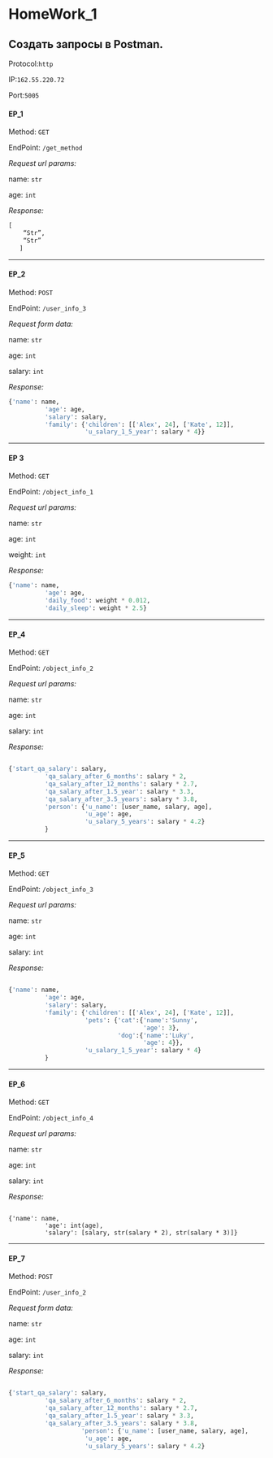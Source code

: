 # HomeWork_1

## Создать запросы в Postman.

Protocol:`http`

IP:`162.55.220.72`

Port:`5005`

#### EP_1

Method: `GET`

EndPoint: `/get_method`

_Request url params:_

name: `str`

age: `int`

_Response:_ 

```python
[
    “Str”,
    “Str”
   ]
```   

___

#### EP_2

Method: `POST`

EndPoint: `/user_info_3`

_Request form data:_

 name: `str`
 
 age: `int`
 
 salary: `int`

_Response:_

```python
{'name': name,
          'age': age,
          'salary': salary,
          'family': {'children': [['Alex', 24], ['Kate', 12]],
                     'u_salary_1_5_year': salary * 4}}
```

____

#### EP 3

Method: `GET`

EndPoint: `/object_info_1`

_Request url params:_ 

 name: `str`
 
 age: `int`
 
 weight: `int`

_Response:_

```python
{'name': name,
          'age': age,
          'daily_food': weight * 0.012,
          'daily_sleep': weight * 2.5}

```
___

#### EP_4

Method: `GET`

EndPoint: `/object_info_2`

_Request url params:_

 name: `str`
 
 age: `int`
 
 salary: `int`

_Response:_

```python

{'start_qa_salary': salary,
          'qa_salary_after_6_months': salary * 2,
          'qa_salary_after_12_months': salary * 2.7,
          'qa_salary_after_1.5_year': salary * 3.3,
          'qa_salary_after_3.5_years': salary * 3.8,
          'person': {'u_name': [user_name, salary, age],
                     'u_age': age,
                     'u_salary_5_years': salary * 4.2}
          }
```

___

#### EP_5

Method: `GET`

EndPoint: `/object_info_3`

_Request url params:_

 name: `str`
 
 age: `int`
 
 salary: `int`

_Response:_

```python

{'name': name,
          'age': age,
          'salary': salary,
          'family': {'children': [['Alex', 24], ['Kate', 12]],
                     'pets': {'cat':{'name':'Sunny',
                                     'age': 3},
                              'dog':{'name':'Luky',
                                     'age': 4}},
                     'u_salary_1_5_year': salary * 4}
          }

```
___

#### EP_6

Method: `GET`

EndPoint: `/object_info_4`

_Request url params:_

 name: `str`
 
 age: `int`
 
 salary: `int`

_Response:_ 

```pythone

{'name': name,
          'age': int(age),
          'salary': [salary, str(salary * 2), str(salary * 3)]}

```
___

#### EP_7

 Method: `POST`
 
 EndPoint: `/user_info_2`
 
 _Request form data:_
 
 name: `str`
 
 age: `int`
 
 salary: `int`

 _Response:_

```python

{'start_qa_salary': salary,
          'qa_salary_after_6_months': salary * 2,
          'qa_salary_after_12_months': salary * 2.7,
          'qa_salary_after_1.5_year': salary * 3.3,
          'qa_salary_after_3.5_years': salary * 3.8,
                    'person': {'u_name': [user_name, salary, age],
                     'u_age': age,
                     'u_salary_5_years': salary * 4.2}
```
